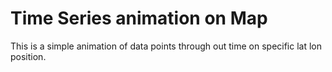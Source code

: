 # Time Series animation on Map
This is a simple animation of data points through out time on specific lat lon position.
